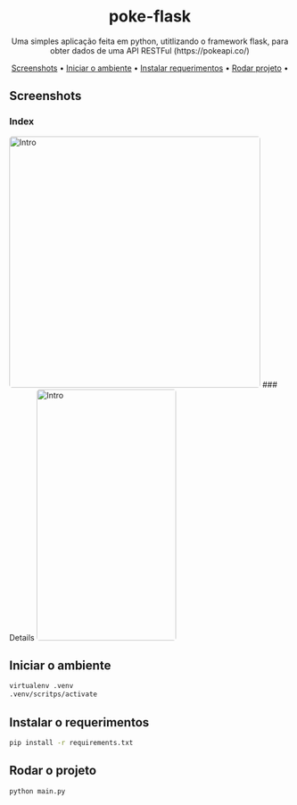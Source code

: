 
<h1 align="center"> poke-flask</h1>
<p align="center">Uma simples aplicação feita em <a hreff="https://www.python.org/">python</a>, utitlizando o framework <a hreff="https://github.com/pallets/flask">flask</a>, para obter dados de uma API RESTFul (https://pokeapi.co/)</p>

<p align="center">
 <a href="#screenshots">Screenshots</a> •
 <a href="#iniciar-o-ambiente">Iniciar o ambiente</a> • 
 <a href="#instalar-o-requerimentos">Instalar requerimentos</a> • 
 <a href="#rodar-o-projeto">Rodar projeto</a> • 
</p>

## Screenshots
### Index
<img width="450" style="border-radius: 5px" height="450" src="https://i.imgur.com/pfekAVD.png" alt="Intro">
### Details
<img width="250" style="border-radius: 5px" height="450" src="https://i.imgur.com/fMVQhe0.png" alt="Intro">


## Iniciar o ambiente
```bash
virtualenv .venv
.venv/scritps/activate
```

## Instalar o requerimentos
```bash
pip install -r requirements.txt
```

## Rodar o projeto
```bash
python main.py
```
